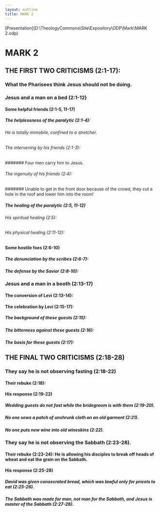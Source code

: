 ```yaml
---
layout: outline
title: MARK 2
---
```

[Presentation](D:\TheologyCommons\Site\Expository\ODP\Mark\MARK 2.odp)
# MARK 2
## THE FIRST TWO CRITICISMS (2:1-17): 
###  What the Pharisees think Jesus should not be doing. 
###  Jesus and a man on a bed (2:1-12) 
####  Some helpful friends (2:1-5, 11-17) 
#####  The helplessness of the paralytic (2:1-4): 
######  He is totally immobile, confined to a stretcher. 
######  The intervening by his friends (2:1-3): 
#######  Four men carry him to Jesus. 
######  The ingenuity of his friends (2:4): 
#######  Unable to get in the front door because of the crowd, they cut a hole in the roof and lower him into the room! 
#####  The healing of the paralytic (2:5, 11-12) 
######  His spiritual healing (2:5): 
######  His physical healing (2:11-12): 
####  Some hostile foes (2:6-10) 
#####  The denunciation by the scribes (2:6-7): 
#####  The defense by the Savior (2:8-10): 
###  Jesus and a man in a booth (2:13-17) 
####  The conversion of Levi (2:13-14): 
####  The celebration by Levi (2:15-17): 
#####  The background of these guests (2:15): 
#####  The bitterness against these guests (2:16): 
#####  The basis for these guests (2:17): 
## THE FINAL TWO CRITICISMS (2:18-28) 
###  They say he is not observing fasting (2:18-22) 
####  Their rebuke (2:18): 
####  His response (2:19-22) 
#####  Wedding guests do not fast while the bridegroom is with them (2:19-20). 
#####  No one sews a patch of unshrunk cloth on an old garment (2:21). 
#####  No one puts new wine into old wineskins (2:22). 
###  They say he is not observing the Sabbath (2:23-28). 
####  Their rebuke (2:23-24): He is allowing his disciples to break off heads of wheat and eat the grain on the Sabbath. 
####  His response (2:25-28) 
#####  David was given consecrated bread, which was lawful only for priests to eat (2:25-26). 
#####  The Sabbath was made for man, not man for the Sabbath, and Jesus is master of the Sabbath (2:27-28). 
